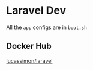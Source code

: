 # Laravel Dev

All the `app` configs are in `boot.sh`

## Docker Hub

[lucassimon/laravel](https://hub.docker.com/r/lucassimon/laravel)
